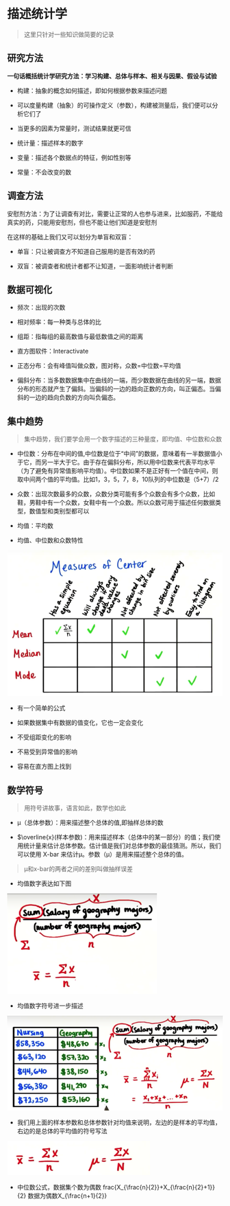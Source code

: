 <script type="text/javascript" src="http://cdn.mathjax.org/mathjax/latest/MathJax.js?config=default"></script>
# 描述统计学

> 这里只针对一些知识做简要的记录

## 研究方法

<b>一句话概括统计学研究方法：学习构建、总体与样本、相关与因果、假设与试验</b>

- 构建：抽象的概念如何描述，即如何根据参数来描述问题

- 可以度量构建（抽象）的可操作定义（参数），构建被测量后，我们便可以分析它们了

- 当更多的因素为常量时，测试结果就更可信

- 统计量：描述样本的数字
- 变量：描述各个数据点的特征，例如性别等
- 常量：不会改变的数



## 调查方法

安慰剂方法：为了让调查有对比，需要让正常的人也参与进来，比如服药，不能给真实的药，只能用安慰剂，但也不能让他们知道是安慰剂

在这样的基础上我们又可以划分为单盲和双盲：

- 单盲：只让被调查方不知道自己服用的是否有效的药

- 双盲：被调查者和统计者都不让知道，一面影响统计者判断

## 数据可视化

- 频次：出现的次数

- 相对频率：每一种类与总体的比

- 组距：指每组的最高数值与最低数值之间的距离

- 直方图软件：Interactivate

- 正态分布：会有峰值叫做众数，图对称，众数=中位数=平均值

- 偏斜分布：当多数数据集中在曲线的一端，而少数数据在曲线的另一端，数据分布的形态就产生了偏斜。当偏斜的一边的趋向正数的方向，叫正偏态。当偏斜的一边的趋向负数的方向叫负偏态。

## 集中趋势

> 集中趋势，我们要学会用一个数字描述的三种量度，即均值、中位数和众数

- 中位数：分布在中间的值,中位数是位于“中间”的数据，意味着有一半数据值小于它，而另一半大于它。由于存在偏斜分布，所以用中位数来代表平均水平（为了避免有异常值影响平均值）。中位数如果不是正好有一个值在中间，则取中间两个值的平均值。比如1，3，5，7，8，10队列的中位数是（5+7）/2

- 众数：出现次数最多的众数，众数分类可能有多个众数会有多个众数，比如鞋，男鞋中有一个众数，女鞋中有一个众数。所以众数可用于描述任何数据类型，数值型和类别型都可以

- 均值：平均数

- 均值、中位数和众数特性
<img src="./img/平均值中位数众数特征.png">

  -   有一个简单的公式
  
  -   如果数据集中有数据的值变化，它也一定会变化
  
  -   不受组距变化的影响
  
  -   不易受到异常值的影响
  
  -   容易在直方图上找到


## 数学符号

> 用符号讲故事，语言如此，数学也如此

- μ（总体参数）：用来描述整个总体的值,即抽样总体的数

- $\\overline{x}(样本参数)：用来描述样本（总体中的某一部分）的值；我们使用统计量来估计总体参数。估计值是我们对总体参数的最佳猜测。所以，我们可以使用 X-bar 来估计μ。参数（μ）是用来描述整个总体的值。

> μ和x-bar的两者之间的差别叫做抽样误差

- 均值数字表达如下图
<img src="./img/平均值数字表达.png">

- 均值数字符号进一步描述
<img src="./img/进一步平均值符号表达.png">

- 我们用上面的样本参数和总体参数针对均值来说明，左边的是样本的平均值，右边的是总体的平均值的符号写法

<img src="./img/样本平均值和总体平均值数字表达.png">

- 中位数公式，数据集个数为偶数 frac{X_{\frac{n}{2}}+X_{\frac{n}{2}+1}}{2} 数据为偶数X_{\frac{n+1}{2}}




